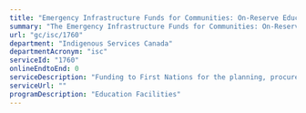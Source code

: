 ```yaml
---
title: "Emergency Infrastructure Funds for Communities: On-Reserve Education Facilities Funding"
summary: "The Emergency Infrastructure Funds for Communities: On-Reserve Education Facilities Funding service from Indigenous Services Canada is not available end-to-end online, according to the GC Service Inventory."
url: "gc/isc/1760"
department: "Indigenous Services Canada"
departmentAcronym: "isc"
serviceId: "1760"
onlineEndtoEnd: 0
serviceDescription: "Funding to First Nations for the planning, procurement, design, acquisition, construction, operation, maintenance, monitoring and decommissioning of education facilities community infrastructure"
serviceUrl: ""
programDescription: "Education Facilities"
---
```

